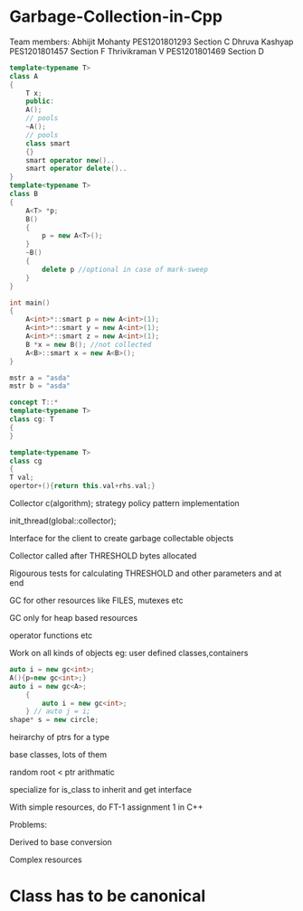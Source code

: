 # Garbage-Collection-in-Cpp

Team members:
Abhijit Mohanty	PES1201801293 Section C
Dhruva Kashyap	PES1201801457 Section F
Thrivikraman V 	PES1201801469 Section D

```cpp
template<typename T>
class A
{	
	T x;
	public:
	A();
	// pools
	~A();
	// pools
	class smart
	{}
	smart operator new()..
	smart operator delete()..
}
template<typename T>
class B
{
	A<T> *p;
	B()
	{
		p = new A<T>();
	}
	~B()
	{
		delete p //optional in case of mark-sweep			
	}
}

int main()
{
	A<int>*::smart p = new A<int>(1);
	A<int>*::smart y = new A<int>(1);
	A<int>*::smart z = new A<int>(1);
	B *x = new B();	//not collected
	A<B>::smart x = new A<B>();
}

mstr a = "asda"
mstr b = "asda"

concept T::*
template<typename T>
class cg: T
{
}

template<typename T>
class cg
{
T val;
opertor+(){return this.val+rhs.val;}

```


Collector c(algorithm); strategy policy pattern implementation

init_thread(global::collector);

Interface for the client to create garbage collectable objects

Collector called after THRESHOLD bytes allocated

Rigourous tests for calculating THRESHOLD and other parameters and at end

GC for other resources like FILES, mutexes etc

GC only for heap based resources

operator functions etc

Work on all kinds of objects eg: user defined classes,containers

```cpp
auto i = new gc<int>;
A(){p=new gc<int>;}
auto i = new gc<A>;
    {
        auto i = new gc<int>;
    } // auto j = i;
shape* s = new circle;
```

heirarchy of ptrs for a type

base classes, lots of them

random root < ptr arithmatic

specialize for is_class to inherit and get interface

With simple resources, do FT-1 assignment 1 in C++

Problems:

Derived to base conversion

Complex resources

# Class has to be canonical